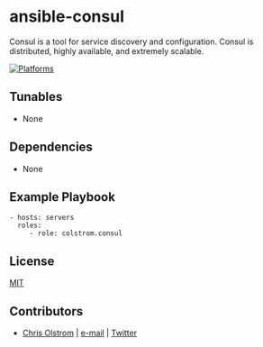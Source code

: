 # ansible-consul

Consul is a tool for service discovery and configuration. Consul is distributed, highly available, and extremely scalable.

[![Platforms](http://img.shields.io/badge/platforms-ubuntu-lightgrey.svg?style=flat)](#)

Tunables
--------
* None

Dependencies
------------
* None

Example Playbook
----------------
    - hosts: servers
      roles:
         - role: colstrom.consul

License
-------
[MIT](https://tldrlegal.com/license/mit-license)

Contributors
------------
* [Chris Olstrom](https://colstrom.github.io/) | [e-mail](mailto:chris@olstrom.com) | [Twitter](https://twitter.com/ChrisOlstrom)
